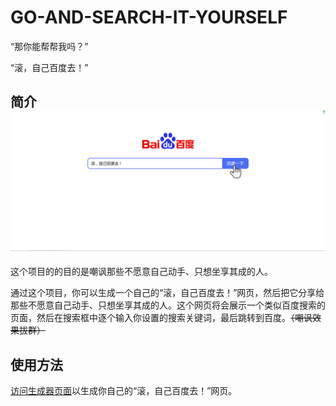# GO-AND-SEARCH-IT-YOURSELF

“那你能帮帮我吗？”

“滚，自己百度去！”

## 简介![滚，自己百度去！](images/1688349806600.png)

这个项目的的目的是嘲讽那些不愿意自己动手、只想坐享其成的人。

通过这个项目，你可以生成一个自己的“滚，自己百度去！”网页，然后把它分享给那些不愿意自己动手、只想坐享其成的人。这个网页将会展示一个类似百度搜索的页面，然后在搜索框中逐个输入你设置的搜索关键词，最后跳转到百度。~~（嘲讽效果拔群）~~

## 使用方法

[访问生成器页面](https://yuba.tech/GO-AND-SEARCH-IT-YOURSELF)以生成你自己的“滚，自己百度去！”网页。
